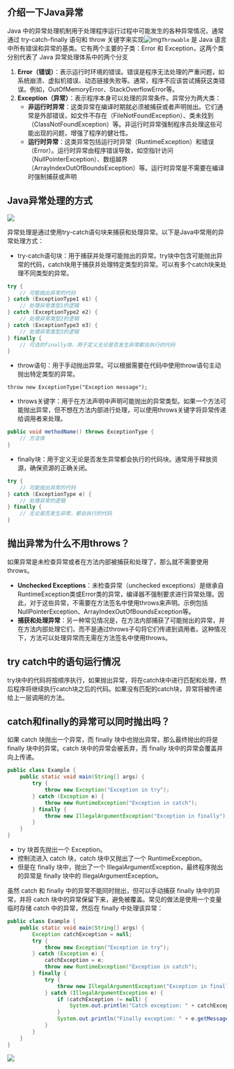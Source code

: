 ## 介绍一下Java异常

Java 中的异常处理机制用于处理程序运行过程中可能发生的各种异常情况，通常通过 try-catch-finally 语句和 throw 关键字来实现![img](https://cdn.xiaolincoding.com//picgo/1720683900898-1d0ce69d-4b5d-41a6-a5df-022e42f8f4c5.webp)`Throwable` 是 Java 语言中所有错误和异常的基类。它有两个主要的子类：Error 和 Exception，这两个类分别代表了 Java 异常处理体系中的两个分支

1. **Error（错误）**：表示运行时环境的错误。错误是程序无法处理的严重问题，如系统崩溃、虚拟机错误、动态链接失败等。通常，程序不应该尝试捕获这类错误。例如，OutOfMemoryError、StackOverflowError等。
2. **Exception（异常）**：表示程序本身可以处理的异常条件。异常分为两大类：
   - **非运行时异常**：这类异常在编译时期就必须被捕获或者声明抛出。它们通常是外部错误，如文件不存在（FileNotFoundException）、类未找到（ClassNotFoundException）等。非运行时异常强制程序员处理这些可能出现的问题，增强了程序的健壮性。
   - **运行时异常**：这类异常包括运行时异常（RuntimeException）和错误（Error）。运行时异常由程序错误导致，如空指针访问（NullPointerException）、数组越界（ArrayIndexOutOfBoundsException）等。运行时异常是不需要在编译时强制捕获或声明

## Java异常处理的方式

![](https://cdn.tobebetterjavaer.com/tobebetterjavaer/images/sidebar/sanfene/javase-23.png)

异常处理是通过使用try-catch语句块来捕获和处理异常。以下是Java中常用的异常处理方式：

- try-catch语句块：用于捕获并处理可能抛出的异常。try块中包含可能抛出异常的代码，catch块用于捕获并处理特定类型的异常。可以有多个catch块来处理不同类型的异常。

```java
try {
    // 可能抛出异常的代码
} catch (ExceptionType1 e1) {
    // 处理异常类型1的逻辑
} catch (ExceptionType2 e2) {
    // 处理异常类型2的逻辑
} catch (ExceptionType3 e3) {
    // 处理异常类型3的逻辑
} finally {
    // 可选的finally块，用于定义无论是否发生异常都会执行的代码
}
```

- throw语句：用于手动抛出异常。可以根据需要在代码中使用throw语句主动抛出特定类型的异常。

```text
throw new ExceptionType("Exception message");
```

- throws关键字：用于在方法声明中声明可能抛出的异常类型。如果一个方法可能抛出异常，但不想在方法内部进行处理，可以使用throws关键字将异常传递给调用者来处理。

```java
public void methodName() throws ExceptionType {
    // 方法体
}
```

- finally块：用于定义无论是否发生异常都会执行的代码块。通常用于释放资源，确保资源的正确关闭。

```java
try {
    // 可能抛出异常的代码
} catch (ExceptionType e) {
    // 处理异常的逻辑
} finally {
    // 无论是否发生异常，都会执行的代码
}
```

## 抛出异常为什么不用throws？

如果异常是未检查异常或者在方法内部被捕获和处理了，那么就不需要使用throws。

- **Unchecked Exceptions**：未检查异常（unchecked exceptions）是继承自RuntimeException类或Error类的异常，编译器不强制要求进行异常处理。因此，对于这些异常，不需要在方法签名中使用throws来声明。示例包括NullPointerException、ArrayIndexOutOfBoundsException等。
- **捕获和处理异常**：另一种常见情况是，在方法内部捕获了可能抛出的异常，并在方法内部处理它们，而不是通过throws子句将它们传递到调用者。这种情况下，方法可以处理异常而无需在方法签名中使用throws。

## try catch中的语句运行情况

try块中的代码将按顺序执行，如果抛出异常，将在catch块中进行匹配和处理，然后程序将继续执行catch块之后的代码。如果没有匹配的catch块，异常将被传递给上一层调用的方法。

## catch和finally的异常可以同时抛出吗？

如果 catch 块抛出一个异常，而 finally 块中也抛出异常，那么最终抛出的将是 finally 块中的异常。catch 块中的异常会被丢弃，而 finally 块中的异常会覆盖并向上传递。

```java
public class Example {
    public static void main(String[] args) {
        try {
            throw new Exception("Exception in try");
        } catch (Exception e) {
            throw new RuntimeException("Exception in catch");
        } finally {
            throw new IllegalArgumentException("Exception in finally");
        }
    }
}
```

- try 块首先抛出一个 Exception。
- 控制流进入 catch 块，catch 块中又抛出了一个 RuntimeException。
- 但是在 finally 块中，抛出了一个 IllegalArgumentException，最终程序抛出的异常是 finally 块中的 IllegalArgumentException。

虽然 catch 和 finally 中的异常不能同时抛出，但可以手动捕获 finally 块中的异常，并将 catch 块中的异常保留下来，避免被覆盖。常见的做法是使用一个变量临时存储 catch 中的异常，然后在 finally 中处理该异常：

```java
public class Example {
    public static void main(String[] args) {
        Exception catchException = null;
        try {
            throw new Exception("Exception in try");
        } catch (Exception e) {
            catchException = e;
            throw new RuntimeException("Exception in catch");
        } finally {
            try {
                throw new IllegalArgumentException("Exception in finally");
            } catch (IllegalArgumentException e) {
                if (catchException != null) {
                    System.out.println("Catch exception: " + catchException.getMessage());
                }
                System.out.println("Finally exception: " + e.getMessage());
            }
        }
    }
}
```

![](https://cdn.tobebetterjavaer.com/stutymore/javase-20241008095737.png)